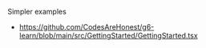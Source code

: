 Simpler examples
- https://github.com/CodesAreHonest/g6-learn/blob/main/src/GettingStarted/GettingStarted.tsx